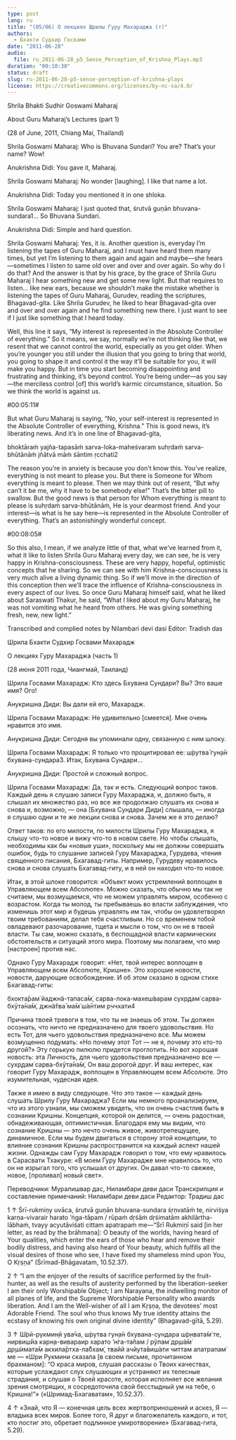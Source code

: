 ```yaml
---
type: post
lang: ru
title: "(05/06) О лекциях Шрилы Гуру Махараджа (т)"
authors:
  - Бхакти Судхир Госвами
date: "2011-06-28"
audio:
  file: ru_2011-06-28_p5_Sense_Perception_of_Krishna_Plays.mp3
duration: "00:10:30"
status: draft
slug: ru-2011-06-28-p5-sense-perception-of-krishna-plays
license: https://creativecommons.org/licenses/by-nc-sa/4.0/
---
```


Shrila Bhakti Sudhir Goswami Maharaj

About Guru Maharaj’s Lectures 
(part 1)

 (28 of June, 2011, Chiang Mai, Thailand)



Shrila Goswami Maharaj: Who is Bhuvana Sundari? You are? That’s your name? Wow!

Anukrishna Didi: You gave it, Maharaj.

Shrila Goswami Maharaj: No wonder [laughing]. I like that name a lot.

Anukrishna Didi: Today you mentioned it in one shloka.

Shrila Goswami Maharaj: I just quoted that, śrutvā guṇān bhuvana-sundara1... So Bhuvana Sundari.

Anukrishna Didi: Simple and hard question.

Shrila Goswami Maharaj: Yes, it is. Another question is, everyday I’m listening the tapes of Guru Maharaj, and I must have heard them many times, but yet I’m listening to them again and again and maybe—she hears—sometimes I listen to same old over and over and over again. So why do I do that? And the answer is that by his grace, by the grace of Shrila Guru Maharaj I hear something new and get some new light. But that requires to listen... like new ears, because we shouldn’t make the mistake whether is listening the tapes of Guru Maharaj, Gurudev, reading the scriptures, Bhagavad-gita. Like Shrila Gurudev, he liked to hear Bhagavad-gita over and over and over again and he find something new there. I just want to see if I just like something that I heard today.

Well, this line it says, “My interest is represented in the Absolute Controller of everything.” So it means, we say, normally we’re not thinking like that, we resent that we cannot control the world, especially as you get older. When you’re younger you still under the illusion that you going to bring that world, you going to shape it and control it the way it’ll be suitable for you, it will make you happy. But in time you start becoming disappointing and frustrating and thinking, it’s beyond control. You’re being under—as you say—the merciless control [of] this world’s karmic circumstance, situation. So we think the world is against us. 

#00:05:11#

But what Guru Maharaj is saying, “No, your self-interest is represented in the Absolute Controller of everything, Krishna.” This is good news, it’s liberating news. And it’s in one line of Bhagavad-gita,

bhoktāraṁ yajña-tapasāṁ
sarva-loka-maheśvaram
suhṛdaṁ sarva-bhūtānāṁ
jñātvā māṁ śāntim ṛcchati2

The reason you’re in anxiety is because you don’t know this. You’ve realize, everything is not meant to please you. But there is Someone for Whom everything is meant to please. Then we may think out of resent, “But why can’t it be me, why it have to be somebody else!” That’s the bitter pill to swallow. But the good news is that person for Whom everything is meant to please is suhṛdaṁ sarva-bhūtānāṁ, He is your dearmost friend. And your interest—is what is he say here—is represented in the Absolute Controller of everything. That’s an astonishingly wonderful concept. 

#00:08:05#

So this also, I mean, if we analyze little of that, what we’ve learned from it, what it like to listen Shrila Guru Maharaj every day, we can see, he is very happy in Krishna-consciousness. These are very happy, hopeful, optimistic concepts that he sharing. So we can see with him Krishna-consciousness is very much alive a living dynamic thing. So if we’ll move in the direction of this conception then we’ll trace the influence of Krishna-consciousness in every aspect of our lives. So once Guru Maharaj himself said, what he liked about Saraswati Thakur, he said, “What I liked about my Guru Maharaj, he was not vomiting what he heard from others. He was giving something fresh, new, new light.”

Transcribed and complied notes by Nilambari devi dasi
Editor: Tradish das

 

 

Шрила Бхакти Судхир Госвами Махарадж

О лекциях Гуру Махараджа
(часть 1)

(28 июня 2011 года, Чиангмай, Таиланд)

 

Шрила Госвами Махарадж: Кто здесь Бхувана Сундари? Вы? Это ваше имя? Ого!

Анукришна Диди: Вы дали ей его, Махарадж.

Шрила Госвами Махарадж: Не удивительно [смеется]. Мне очень нравится это имя.

Анукришна Диди: Сегодня вы упоминали одну, связанную с ним шлоку.

Шрила Госвами Махарадж: Я только что процитировал ее: ш́рутва̄ гун̣а̄н бхувана-сундара3. Итак, Бхувана Сундари...

Анукришна Диди: Простой и сложный вопрос.

Шрила Госвами Махарадж: Да, так и есть. Следующий вопрос таков. Каждый день я слушаю записи Гуру Махараджа, и, должно быть, я слышал их множество раз, но все же продолжаю слушать их снова и снова и, возможно, — она [Бхувана Сундари Диди] слышала, — иногда я слушаю одни и те же лекции снова и снова. Зачем же я это делаю?

Ответ таков: по его милости, по милости Шрилы Гуру Махараджа, я слышу что-то новое и вижу что-то в новом свете. Но чтобы слышать, необходимы как бы «новые уши», поскольку мы не должны совершать ошибок, будь то слушание записей Гуру Махараджа, Гурудева, чтения священного писания, Бхагавад-гиты. Например, Гурудеву нравилось снова и снова слушать Бхагавад-гиту, и в ней он находил что-то новое.

Итак, в этой шлоке говорится: «Объект моих устремлений воплощен в Управляющем всем Абсолюте». Можно сказать, что обычно мы так не считаем, мы возмущаемся, что не можем управлять миром, особенно с возрастом. Когда ты молод, ты пребываешь во власти заблуждения, что изменишь этот мир и будешь управлять им так, чтобы он удовлетворял твоим требованиям, делал тебя счастливым. Но со временем тобой овладевают разочарование, тщета и мысли о том, что он не в твоей власти. Ты сам, можно сказать, в беспощадной власти кармических обстоятельств и ситуаций этого мира. Поэтому мы полагаем, что мир [настроен] против нас.

Однако Гуру Махарадж говорит: «Нет, твой интерес воплощен в Управляющем всем Абсолюте, Кришне». Это хорошие новости, новости, дарующие освобождение. И об этом сказано в одном стихе Бхагавад-гиты:

бхокта̄рам̇ йаджн̃а-тапаса̄м̇,
сарва-лока-махеш́варам
сухр̣дам̇ сарва-бхӯта̄на̄м̇,
джн̃а̄тва̄ ма̄м̇ ш́а̄нтим р̣ччхати4

Причина твоей тревоги в том, что ты не знаешь об этом. Ты должен осознать, что ничто не предназначено для твоего удовольствия. Но есть Тот, для чьего удовольствия предназначено все. Мы можем возмущенно подумать: «Но почему этот Тот — не я, почему это кто-то другой?» Эту горькую пилюлю придется проглотить. Но вот хорошая новость: эта Личность, для чьего удовольствия предназначено все — сухр̣дам̇ сарва-бхӯта̄на̄м̇, Он ваш дорогой друг. И ваш интерес, как говорит Гуру Махарадж, воплощен в Управляющем всем Абсолюте. Это изумительная, чудесная идея.

Также я имею в виду следующее. Что это такое — каждый день слушать Шрилу Гуру Махараджа? Если мы немного проанализируем, что из этого узнали, мы сможем увидеть, что он очень счастлив быть в сознании Кришны. Концепция, которой он делится, — очень радостная, обнадеживающая, оптимистичная. Благодаря ему мы видим, что сознание Кришны — это нечто очень живое, животрепещущее, динамичное. Если мы будем двигаться в сторону этой концепции, то влияние сознания Кришны распространится на каждый аспект нашей жизни. Однажды сам Гуру Махарадж говорил о том, что ему нравилось в Сарасвати Тхакуре: «В моем Гуру Махарадже мне нравилось то, что он не изрыгал того, что услышал от других. Он давал что-то свежее, новое, [проливал] новый свет».

Переводчики: Муралишвар дас, Ниламбари деви даси
Транскрипция и составление примечаний: Ниламбари деви даси
Редактор: Традиш дас

 
1 ↑ Śrī-rukmiṇy uvāca, śrutvā guṇān bhuvana-sundara śṛṇvatāṁ te, nirviśya karṇa-vivarair harato ’ṅga-tāpam / rūpaṁ dṛśāṁ dṛśimatām akhilārtha-lābhaṁ, tvayy acyutāviśati cittam apatrapaṁ me—“Śrī Rukmiṇī said [in her letter, as read by the brāhmaṇa]: O beauty of the worlds, having heard of Your qualities, which enter the ears of those who hear and remove their bodily distress, and having also heard of Your beauty, which fulfills all the visual desires of those who see, I have fixed my shameless mind upon You, O Kṛṣṇa” (Śrīmad-Bhāgavatam, 10.52.37).

2 ↑ “I am the enjoyer of the results of sacrifice performed by the fruit-hunter, as well as the results of austerity performed by the liberation-seeker I am their only Worshipable Object; I am Narayana, the indwelling monitor of all planes of life, and the Supreme Worshipable Personality who awards liberation. And I am the Well-wisher of all I am Kṛṣṇa, the devotees’ most Adorable Friend. The soul who thus knows My true identity attains the ecstasy of knowing his own original divine identity” (Bhagavad-gītā, 5.29).

3 ↑ Ш́рӣ-рукмин̣й ува̄ча, ш́рутва гун̣а̄н бхувана-сундара ш́р̣н̣вата̄м̇ те, нирвиш́йа карн̣а-вивараир харато ’н̇га-та̄пам / рӯпам̇ др̣ш́а̄м̇ др̣ш́имата̄м акхила̄ртха-ла̄бхам̇, твайй ачйута̄виш́ати читтам апатрапам̇ ме — «Шри Рукмини сказала [в своем письме, прочитанном брахманом]: “О краса миров, слушая рассказы о Твоих качествах, которые услаждают слух слушающих и устраняют их телесные страдания, и слушая о Твоей красоте, которая исполняет все желания зрения смотрящих, я сосредоточила свой бесстыдный ум на тебе, о Кришна!”» («Шримад-Бхагаватам», 10.52.37).

4 ↑ «Знай, что Я — конечная цель всех жертвоприношений и аскез, Я — владыка всех миров. Более того, Я друг и благожелатель каждого, и тот, кто постиг это, обретает подлинное умиротворение» (Бхагавад-гита, 5.29).
